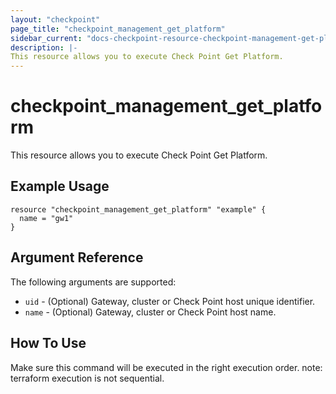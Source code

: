 ```yaml
---
layout: "checkpoint"
page_title: "checkpoint_management_get_platform"
sidebar_current: "docs-checkpoint-resource-checkpoint-management-get-platform"
description: |-
This resource allows you to execute Check Point Get Platform.
---
```


# checkpoint_management_get_platform

This resource allows you to execute Check Point Get Platform.

## Example Usage


```hcl
resource "checkpoint_management_get_platform" "example" {
  name = "gw1"
}
```

## Argument Reference

The following arguments are supported:

* `uid` - (Optional) Gateway, cluster or Check Point host unique identifier.
* `name` - (Optional) Gateway, cluster or Check Point host name. 


## How To Use
Make sure this command will be executed in the right execution order. 
note: terraform execution is not sequential.  

